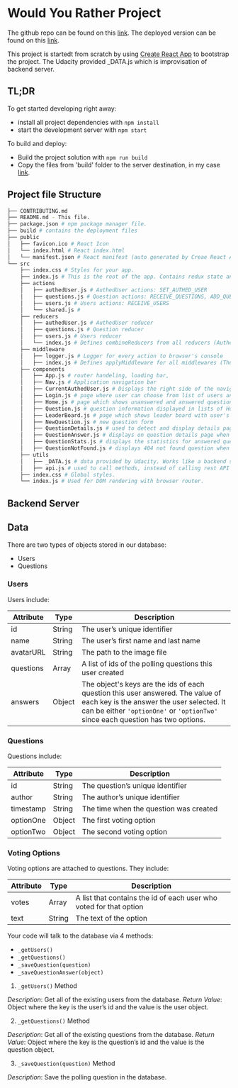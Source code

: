 # Would You Rather Project

The github repo can be found on this [link](https://github.com/robiandonovski/would_you_rather).
The deployed version can be found on this [link](http://would-you-rather.robertandonovski.com).

This project is startedt from scratch by using [Create React App](https://github.com/facebookincubator/create-react-app) to bootstrap the project.
The Udacity provided _DATA.js which is improvisation of backend server.

## TL;DR

To get started developing right away:

* install all project dependencies with `npm install`
* start the development server with `npm start`

To build and deploy:

* Build the project solution with `npm run build`
* Copy the files from 'build' folder to the server destination, in my case [link](http://would-you-rather.robertandonovski.com).

## Project file Structure
```bash
├── CONTRIBUTING.md
├── README.md - This file.
├── package.json # npm package manager file.
├── build # contains the deployment files
├── public
│   ├── favicon.ico # React Icon
│   └── index.html # React index.html
│   └── manifest.json # React manifest (auto generated by Creae React App)
└── src
    ├── index.css # Styles for your app.
    ├── index.js # This is the root of the app. Contains redux state and providers for the components.
    ├── actions
    │   ├── authedUser.js # AuthedUser actions: SET_AUTHED_USER
    │   ├── questions.js # Question actions: RECEIVE_QUESTIONS, ADD_QUESTION and ANSWER_QUESTION
    │   ├── users.js # Users actions: RECEIVE_USERS
    │   └── shared.js #
    ├── reducers
    │   ├── authedUser.js # AuthedUser reducer
    │   ├── questions.js # Question reducer
    │   ├── users.js # Users reducer
    │   └── index.js # Defines combineReducers from all reducers (AuthedUser, Questions and Users)
    ├── middleware
    │   ├── logger.js # Logger for every action to browser's console
    │   ├── index.js # Defines applyMiddleware for all middlewares (Thunk and Logger)
    ├── components
    │   ├── App.js # router handeling, loading bar,
    │   ├── Nav.js # Application navigation bar
    │   ├── CurrentAuthedUser.js # Displays the right side of the navigation when the user is authenticated. Displays name, avatar and logout button
    │   ├── Login.js # page where user can choose from list of users and login
    │   ├── Home.js # page which shows unanswered and answered questions
    │   ├── Question.js # question information displayed in lists of Home component
    │   ├── LeaderBoard.js # page which shows leader board with user's score
    │   ├── NewQuestion.js # new question form
    │   ├── QuestionDetails.js # used to detect and display details page
    │   ├── QuestionAnswer.js # displays on question details page when the question is not answered
    │   ├── QuestionStats.js # displays the statistics for answered question
    │   ├── QuestionNotFound.js # displays 404 not found question when the id is not in store questions
    ├── utils
    │   ├── _DATA.js # data provided by Udacity. Works like a backend storage
    │   ├── api.js # used to call methods, instead of calling rest API services, it is writing in _DATA.js
    ├── index.css # Global styles.
    └── index.js # Used for DOM rendering with browser router.
```

## Backend Server

## Data

There are two types of objects stored in our database:

* Users
* Questions

### Users

Users include:

| Attribute    | Type             | Description           |
|-----------------|------------------|-------------------         |
| id                 | String           | The user’s unique identifier |
| name          | String           | The user’s first name  and last name     |
| avatarURL  | String           | The path to the image file |
| questions | Array | A list of ids of the polling questions this user created|
| answers      | Object         |  The object's keys are the ids of each question this user answered. The value of each key is the answer the user selected. It can be either `'optionOne'` or `'optionTwo'` since each question has two options.

### Questions

Questions include:

| Attribute | Type | Description |
|-----------------|------------------|-------------------|
| id                  | String | The question’s unique identifier |
| author        | String | The author’s unique identifier |
| timestamp | String | The time when the question was created|
| optionOne | Object | The first voting option|
| optionTwo | Object | The second voting option|

### Voting Options

Voting options are attached to questions. They include:

| Attribute | Type | Description |
|-----------------|------------------|-------------------|
| votes             | Array | A list that contains the id of each user who voted for that option|
| text                | String | The text of the option |

Your code will talk to the database via 4 methods:

* `_getUsers()`
* `_getQuestions()`
* `_saveQuestion(question)`
* `_saveQuestionAnswer(object)`

1) `_getUsers()` Method

*Description*: Get all of the existing users from the database.
*Return Value*: Object where the key is the user’s id and the value is the user object.

2) `_getQuestions()` Method

*Description*: Get all of the existing questions from the database.
*Return Value*: Object where the key is the question’s id and the value is the question object.

3) `_saveQuestion(question)` Method

*Description*: Save the polling question in the database.